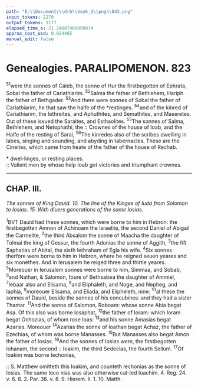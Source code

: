 ```yaml
---
path: "E:\\Documents\\drb\\book_1\\png\\843.png"
input_tokens: 2270
output_tokens: 1177
elapsed_time_s: 21.24007909999974
approx_cost_usd: 0.024465
manual_edit: false
---
```

# Genealogies. PARALIPOMENON. 823

<sup>51</sup>were the sonnes of Caleb, the sonne of Hur the firstbegotten of Ephrata, Sobal the father of Cariathiarim. <sup>52</sup>Salma the father of Bethlehem, Hariph the father of Bethgader. <sup>53</sup>And there were sonnes of Sobal the father of Cariathiarim, he that saw the halfe of the *restinges. <sup>54</sup>and of the kinred of Cariathiarim, the Iethreites, and Aphuthites, and Semathites, and Maseretes. Out of these issued the Saraites, and Esthaolites. <sup>55</sup>The sonnes of Salma, Bethlehem, and Netophathi, the :: Crownes of the house of Ioab, and the Halfe of the resting of Sarai, <sup>56</sup>The kinredes also of the scribes dwelling in Iabes, singing and sounding, and abyding in tabernacles. These are the Cineites, which came from heate of the father of the house of Rechab.

<aside>* dwel-linges, or resting places.</aside>

<aside>:: Valient men by whose help Ioab got victories and triumphant crownes.</aside>

<hr>

## CHAP. III.

*The sonnes of King Dauid. 10. The line of the Kinges of Iuda from Solomon to Iosias. 15. With diuers generations of the same Iosias.*

<sup>1</sup>BVT Dauid had these sonnes, which were borne to him in Hebron: the firstbegotten Amnon of Achinoam the Israelite, the second Daniel of Abigail the Carmelite, <sup>2</sup>the third Absalom the sonne of Maacha the daughter of Tolmai the king of Gessur, the fourth Adonias the sonne of Aggith, <sup>3</sup>the fift Saphatias of Abital, the sixth Iethraham of Egla his wife. <sup>4</sup>Six sonnes therfore were borne to him in Hebron, where he reigned seuen yeares and six monethes. And in Ierusalem he reiged three and thirtie yeares. <sup>5</sup>Moreouer in Ierusalem sonnes were borne to him, Simmaa, and Sobab, <sup>6</sup>and Nathan, & Salomon, foure of Bethsabea the daughter of Ammiel, <sup>7</sup>Iebaar also and Elisama, <sup>8</sup>and Eliphaleth, and Noge, and Nepheg, and Iaphia, <sup>9</sup>moreouer Elisama, and Eliada, and Elipheleth, nine: <sup>10</sup>al these the sonnes of Dauid, beside the sonnes of his concubines: and they had a sister Thamar. <sup>11</sup>And the sonne of Salomon, Roboam: whose sonne Abia begat Asa. Of this also was borne Iosaphat, <sup>12</sup>the father of Ioram: which Ioram begat Ochozias, of whom rose Ioas: <sup>13</sup>and his sonne Amasias begat Azarias. Moreouer <sup>14</sup>Azarias the sonne of Ioathan begat Achaz, the father of Ezechias, of whom was borne Manasses. <sup>15</sup>But Manasses also begat Amon the father of Iosias. <sup>16</sup>And the sonnes of Iosias were, the firstbegotten Iohanam, the second :: Ioakim, the third Sedecias, the fourth Sellum. <sup>17</sup>Of Ioakim was borne Iechonias,

<aside>:: S. Matthew omitteth this Ioakim, and counteth Iechonias as the sonne of Iosias. The same Ieco nias was also otherwise cal-led Ioachim. 4. Reg. 24. v. 6. 8. 2. Par. 36. v. 8. 9. Hierem. li. 1. 10. Matth.</aside>

[^1]: 4. Reg. 24. v. 6. 8. 2. Par. 36. v. 8. 9. Hierem. li. 1. 10. Matth.